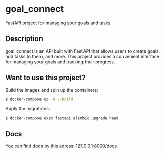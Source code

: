 # goal_connect

FastAPI project for managing your goals and tasks.

## Description

goal_connect is an API built with FastAPI that allows users to create goals, add tasks to them, and more. This project provides a convenient interface for managing your goals and tracking their progress.

## Want to use this project?

Build the images and spin up the containers:

```sh
$ docker-compose up -d --build
```

Apply the migrations:

```sh
$ docker-compose exec fastapi alembic upgrade head
```

## Docs

You can find docs by this adress: 127.0.0.1:8000/docs